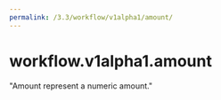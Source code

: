 ```yaml
---
permalink: /3.3/workflow/v1alpha1/amount/
---
```


# workflow.v1alpha1.amount

"Amount represent a numeric amount."